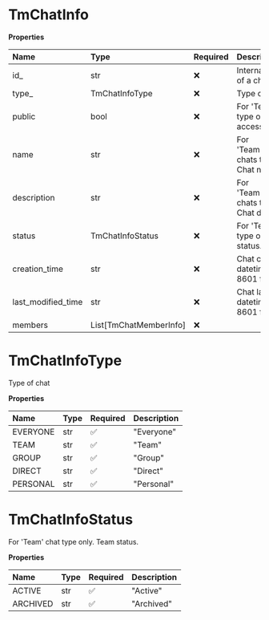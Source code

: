 # TmChatInfo

**Properties**

| Name               | Type                   | Required | Description                                               |
| :----------------- | :--------------------- | :------- | :-------------------------------------------------------- |
| id\_               | str                    | ❌       | Internal identifier of a chat                             |
| type\_             | TmChatInfoType         | ❌       | Type of chat                                              |
| public             | bool                   | ❌       | For 'Team' chat type only. Team access level.             |
| name               | str                    | ❌       | For 'Team','Everyone' chats types only. Chat name.        |
| description        | str                    | ❌       | For 'Team','Everyone' chats types only. Chat description. |
| status             | TmChatInfoStatus       | ❌       | For 'Team' chat type only. Team status.                   |
| creation_time      | str                    | ❌       | Chat creation datetime in ISO 8601 format                 |
| last_modified_time | str                    | ❌       | Chat last change datetime in ISO 8601 format              |
| members            | List[TmChatMemberInfo] | ❌       |                                                           |

# TmChatInfoType

Type of chat

**Properties**

| Name     | Type | Required | Description |
| :------- | :--- | :------- | :---------- |
| EVERYONE | str  | ✅       | "Everyone"  |
| TEAM     | str  | ✅       | "Team"      |
| GROUP    | str  | ✅       | "Group"     |
| DIRECT   | str  | ✅       | "Direct"    |
| PERSONAL | str  | ✅       | "Personal"  |

# TmChatInfoStatus

For 'Team' chat type only. Team status.

**Properties**

| Name     | Type | Required | Description |
| :------- | :--- | :------- | :---------- |
| ACTIVE   | str  | ✅       | "Active"    |
| ARCHIVED | str  | ✅       | "Archived"  |

<!-- This file was generated by liblab | https://liblab.com/ -->
